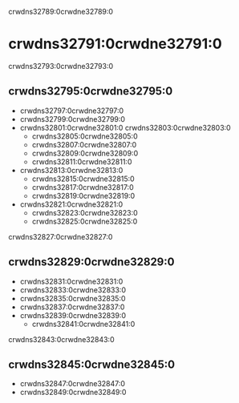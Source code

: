 crwdns32789:0crwdne32789:0
# crwdns32791:0crwdne32791:0

crwdns32793:0crwdne32793:0
## crwdns32795:0crwdne32795:0

- crwdns32797:0crwdne32797:0
- crwdns32799:0crwdne32799:0
- crwdns32801:0crwdne32801:0 crwdns32803:0crwdne32803:0
  - crwdns32805:0crwdne32805:0
  - crwdns32807:0crwdne32807:0
  - crwdns32809:0crwdne32809:0
  - crwdns32811:0crwdne32811:0
- crwdns32813:0crwdne32813:0
  - crwdns32815:0crwdne32815:0
  - crwdns32817:0crwdne32817:0
  - crwdns32819:0crwdne32819:0
- crwdns32821:0crwdne32821:0
  - crwdns32823:0crwdne32823:0
  - crwdns32825:0crwdne32825:0

crwdns32827:0crwdne32827:0
## crwdns32829:0crwdne32829:0

- crwdns32831:0crwdne32831:0
- crwdns32833:0crwdne32833:0
- crwdns32835:0crwdne32835:0
- crwdns32837:0crwdne32837:0
- crwdns32839:0crwdne32839:0
  - crwdns32841:0crwdne32841:0

crwdns32843:0crwdne32843:0
## crwdns32845:0crwdne32845:0

- crwdns32847:0crwdne32847:0
- crwdns32849:0crwdne32849:0
